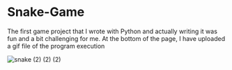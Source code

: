 # Snake-Game
The first game project that I wrote with Python and actually writing it was fun and a bit challenging for me. 
At the bottom of the page, I have uploaded a gif file of the program execution

![snake (2) (2) (2)](https://github.com/user-attachments/assets/750ef42d-94a1-4e4f-8cb2-646a14a9cf40)
